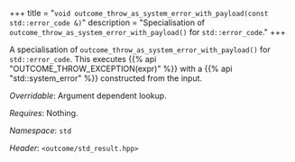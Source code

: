 +++
title = "`void outcome_throw_as_system_error_with_payload(const std::error_code &)`"
description = "Specialisation of `outcome_throw_as_system_error_with_payload()` for `std::error_code`."
+++

A specialisation of `outcome_throw_as_system_error_with_payload()` for `std::error_code`. This executes {{% api "OUTCOME_THROW_EXCEPTION(expr)" %}} with a {{% api "std::system_error" %}} constructed from the input.

*Overridable*: Argument dependent lookup.

*Requires*: Nothing.

*Namespace*: `std`

*Header*: `<outcome/std_result.hpp>`

